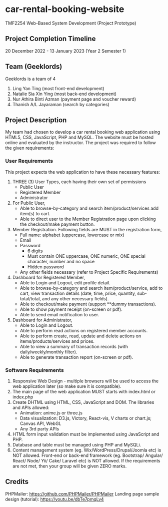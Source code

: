 # car-rental-booking-website
TMF2254 Web-Based System Development (Project Prototype)

## Project Completion Timeline
20 December 2022 - 13 January 2023 (Year 2 Semester 1)

## Team (Geeklords)
Geeklords is a team of 4
1. Ling Yan Ting (most front-end development)
2. Natalie Sia Xin Ying (most back-end development)
3. Nur Athira Binti Azman (payment page and voucher reward)
4. Thanish A/L Jayaraman (search by categories)

## Project Description
My team had chosen to develop a car rental booking web application using HTML5, CSS, JavaScript, PHP and MySQL. The website must be hosted online and evaluated by the instructor. The project was required to follow the given requirements:

### User Requirements
This project expects the web application to have these necessary features:
1.	THREE (3) User Types, each having their own set of permissions
    - Public User
    - Registered Member
    - Administrator 
2. For Public User, 
    - Able to browse-by-category and search item/product/services add item(s) to cart.
    - Able to direct user to the Member Registration page upon clicking the checkout/make payment button.
3. Member Registration. Following fields are MUST in the registration form,
    - Full name: alphabet (uppercase, lowercase or mix)
    - Email
    - Password
      * 6 digits
      * Must contain ONE uppercase, ONE numeric, ONE special character, number and no space
      * Hidden password
    - Any other fields necessary (refer to Project Specific Requirements)
4. Dashboard for Registered Member, 
    - Able to Login and Logout, edit profile detail.
    - Able to browse-by-category and search item/product/service, add to cart, view transaction details (date, time, price, quantity, sub-total/total, and any other necessary fields).
    - Able to checkout/make payment (support **dummy transactions).
    - Able to show payment receipt (on-screen or pdf).
    - Able to send email notification to user.
5. Dashboard for Administrator,
    - Able to Login and Logout.
    - Able to perform read actions on registered member accounts.
    - Able to perform create, read, update and delete actions on items/products/services and prices.
    - Able to view a summary of transaction records (with daily/weekly/monthly filter).
    - Able to generate transaction report (on-screen or pdf).

### Software Requirements
1.	Responsive Web Design - multiple browsers will be used to access the web application later (so make sure it is compatible).
2.	The main page of the web application MUST starts with index.html or index.php
3.	Create DHTML using HTML, CSS, JavaScript and DOM. The libraries and APIs allowed:
    - Animation: anime.js or three.js
    - Data visualization: D3.js, Victory, React-vis, V charts or chart.js; Canvas API, WebGL
    - Any 3rd party APIs
4. HTML form input validation must be implemented using JavaScript and PHP.
5. Database and table must be managed using PHP and MySQLi.
6. Content management system (eg. Wix/WordPress/Drupal/Joomla etc) is NOT allowed. Front-end or back-end framework (eg. Bootstrap/ Angular/ React/ Node/ Yii/ Cake/ Laravel etc) is NOT allowed. If the requirements are not met, then your group will be given ZERO marks.

## Credits
PHPMailer: https://github.com/PHPMailer/PHPMailer
Landing page sample design (tutorial): https://youtu.be/dbTe7pmqLv4
